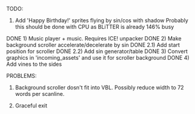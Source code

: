 TODO:
1) Add 'Happy Birthday!' sprites flying by sin/cos with shadow
Probably this should be done with CPU as BLiTTER is already 146% busy

DONE 1) Music player + music. Requires ICE! unpacker
DONE 2) Make background scroller accelerate/decelerate by sin
DONE 2.1) Add start position for scroller
DONE 2.2) Add sin generator/table
DONE 3) Convert graphics in 'incoming_assets' and use it for scroller background
DONE 4) Add vines to the sides

PROBLEMS:
1) Background scroller dosn't fit into VBL.
Possibly reduce width to 72 words per scanline.

2) Graceful exit
